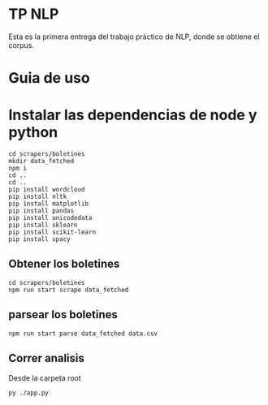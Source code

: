 # TP NLP

Esta es la primera entrega del trabajo práctico de NLP, donde se obtiene el corpus.

# Guia de uso

# Instalar las dependencias de node y python

```
cd scrapers/boletines
mkdir data_fetched
npm i
cd ..
cd ..
pip install wordcloud
pip install nltk
pip install matplotlib
pip install pandas
pip install unicodedata
pip install sklearn
pip install scikit-learn
pip install spacy
```


## Obtener los boletines


```
cd scrapers/boletines
npm run start scrape data_fetched
```
## parsear los boletines
```
npm run start parse data_fetched data.csv
```

## Correr analisis
Desde la carpeta root
```
py ./app.py
```